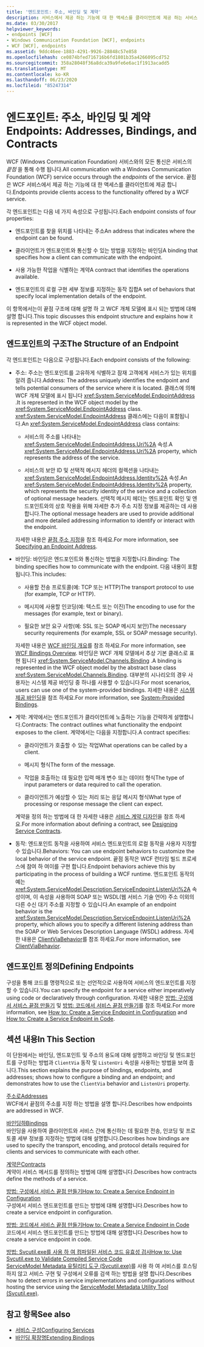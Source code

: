 ```yaml
---
title: '엔드포인트: 주소, 바인딩 및 계약'
description: 서비스에서 제공 하는 기능에 대 한 액세스를 클라이언트에 제공 하는 서비스 끝점을 통해 WCF 서비스와의 모든 통신을 수행 하는 방법을 알아봅니다.
ms.date: 03/30/2017
helpviewer_keywords:
- endpoints [WCF]
- Windows Communication Foundation [WCF], endpoints
- WCF [WCF], endpoints
ms.assetid: 9ddc46ee-1883-4291-9926-28848c57e858
ms.openlocfilehash: ce0874bfed716716b6fd1801b35a4266095cd752
ms.sourcegitcommit: 358a28048f36a8dca39a9fe6e6ac1f1913acadd5
ms.translationtype: MT
ms.contentlocale: ko-KR
ms.lasthandoff: 06/23/2020
ms.locfileid: "85247314"
---
```

# <a name="endpoints-addresses-bindings-and-contracts"></a><span data-ttu-id="3ad4d-103">엔드포인트: 주소, 바인딩 및 계약</span><span class="sxs-lookup"><span data-stu-id="3ad4d-103">Endpoints: Addresses, Bindings, and Contracts</span></span>

<span data-ttu-id="3ad4d-104">WCF (Windows Communication Foundation) 서비스와의 모든 통신은 서비스의 *끝점* 을 통해 수행 됩니다.</span><span class="sxs-lookup"><span data-stu-id="3ad4d-104">All communication with a Windows Communication Foundation (WCF) service occurs through the *endpoints* of the service.</span></span> <span data-ttu-id="3ad4d-105">끝점은 WCF 서비스에서 제공 하는 기능에 대 한 액세스를 클라이언트에 제공 합니다.</span><span class="sxs-lookup"><span data-stu-id="3ad4d-105">Endpoints provide clients access to the functionality offered by a WCF service.</span></span>

<span data-ttu-id="3ad4d-106">각 엔드포인트는 다음 네 가지 속성으로 구성됩니다.</span><span class="sxs-lookup"><span data-stu-id="3ad4d-106">Each endpoint consists of four properties:</span></span>

- <span data-ttu-id="3ad4d-107">엔드포인트를 찾을 위치를 나타내는 주소</span><span class="sxs-lookup"><span data-stu-id="3ad4d-107">An address that indicates where the endpoint can be found.</span></span>

- <span data-ttu-id="3ad4d-108">클라이언트가 엔드포인트와 통신할 수 있는 방법을 지정하는 바인딩</span><span class="sxs-lookup"><span data-stu-id="3ad4d-108">A binding that specifies how a client can communicate with the endpoint.</span></span>

- <span data-ttu-id="3ad4d-109">사용 가능한 작업을 식별하는 계약</span><span class="sxs-lookup"><span data-stu-id="3ad4d-109">A contract that identifies the operations available.</span></span>

- <span data-ttu-id="3ad4d-110">엔드포인트의 로컬 구현 세부 정보를 지정하는 동작 집합</span><span class="sxs-lookup"><span data-stu-id="3ad4d-110">A set of behaviors that specify local implementation details of the endpoint.</span></span>

<span data-ttu-id="3ad4d-111">이 항목에서는이 끝점 구조에 대해 설명 하 고 WCF 개체 모델에 표시 되는 방법에 대해 설명 합니다.</span><span class="sxs-lookup"><span data-stu-id="3ad4d-111">This topic discusses this endpoint structure and explains how it is represented in the WCF object model.</span></span>

## <a name="the-structure-of-an-endpoint"></a><span data-ttu-id="3ad4d-112">엔드포인트의 구조</span><span class="sxs-lookup"><span data-stu-id="3ad4d-112">The Structure of an Endpoint</span></span>

<span data-ttu-id="3ad4d-113">각 엔드포인트는 다음으로 구성됩니다.</span><span class="sxs-lookup"><span data-stu-id="3ad4d-113">Each endpoint consists of the following:</span></span>

- <span data-ttu-id="3ad4d-114">주소: 주소는 엔드포인트를 고유하게 식별하고 잠재 고객에게 서비스가 있는 위치를 알려 줍니다.</span><span class="sxs-lookup"><span data-stu-id="3ad4d-114">Address: The address uniquely identifies the endpoint and tells potential consumers of the service where it is located.</span></span> <span data-ttu-id="3ad4d-115">클래스에 의해 WCF 개체 모델에 표시 됩니다 <xref:System.ServiceModel.EndpointAddress> .</span><span class="sxs-lookup"><span data-stu-id="3ad4d-115">It is represented in the WCF object model by the <xref:System.ServiceModel.EndpointAddress> class.</span></span> <span data-ttu-id="3ad4d-116"><xref:System.ServiceModel.EndpointAddress> 클래스에는 다음이 포함됩니다.</span><span class="sxs-lookup"><span data-stu-id="3ad4d-116">An <xref:System.ServiceModel.EndpointAddress> class contains:</span></span>

  - <span data-ttu-id="3ad4d-117">서비스의 주소를 나타내는 <xref:System.ServiceModel.EndpointAddress.Uri%2A> 속성.</span><span class="sxs-lookup"><span data-stu-id="3ad4d-117">A <xref:System.ServiceModel.EndpointAddress.Uri%2A> property, which represents the address of the service.</span></span>

  - <span data-ttu-id="3ad4d-118">서비스의 보안 ID 및 선택적 메시지 헤더의 컬렉션을 나타내는 <xref:System.ServiceModel.EndpointAddress.Identity%2A> 속성.</span><span class="sxs-lookup"><span data-stu-id="3ad4d-118">An <xref:System.ServiceModel.EndpointAddress.Identity%2A> property, which represents the security identity of the service and a collection of optional message headers.</span></span> <span data-ttu-id="3ad4d-119">선택적 메시지 헤더는 엔드포인트 확인 및 엔드포인트와의 상호 작용을 위해 자세한 추가 주소 지정 정보를 제공하는 데 사용합니다.</span><span class="sxs-lookup"><span data-stu-id="3ad4d-119">The optional message headers are used to provide additional and more detailed addressing information to identify or interact with the endpoint.</span></span>

  <span data-ttu-id="3ad4d-120">자세한 내용은 [끝점 주소 지정](../specifying-an-endpoint-address.md)을 참조 하세요.</span><span class="sxs-lookup"><span data-stu-id="3ad4d-120">For more information, see [Specifying an Endpoint Address](../specifying-an-endpoint-address.md).</span></span>

- <span data-ttu-id="3ad4d-121">바인딩: 바인딩은 엔드포인트와 통신하는 방법을 지정합니다.</span><span class="sxs-lookup"><span data-stu-id="3ad4d-121">Binding: The binding specifies how to communicate with the endpoint.</span></span> <span data-ttu-id="3ad4d-122">다음 내용이 포함됩니다.</span><span class="sxs-lookup"><span data-stu-id="3ad4d-122">This includes:</span></span>

  - <span data-ttu-id="3ad4d-123">사용할 전송 프로토콜(예: TCP 또는 HTTP)</span><span class="sxs-lookup"><span data-stu-id="3ad4d-123">The transport protocol to use (for example, TCP or HTTP).</span></span>

  - <span data-ttu-id="3ad4d-124">메시지에 사용할 인코딩(예: 텍스트 또는 이진)</span><span class="sxs-lookup"><span data-stu-id="3ad4d-124">The encoding to use for the messages (for example, text or binary).</span></span>

  - <span data-ttu-id="3ad4d-125">필요한 보안 요구 사항(예: SSL 또는 SOAP 메시지 보안)</span><span class="sxs-lookup"><span data-stu-id="3ad4d-125">The necessary security requirements (for example, SSL or SOAP message security).</span></span>

  <span data-ttu-id="3ad4d-126">자세한 내용은 [WCF 바인딩 개요](../bindings-overview.md)를 참조 하세요.</span><span class="sxs-lookup"><span data-stu-id="3ad4d-126">For more information, see [WCF Bindings Overview](../bindings-overview.md).</span></span> <span data-ttu-id="3ad4d-127">바인딩은 WCF 개체 모델에서 추상 기본 클래스로 표현 됩니다 <xref:System.ServiceModel.Channels.Binding> .</span><span class="sxs-lookup"><span data-stu-id="3ad4d-127">A binding is represented in the WCF object model by the abstract base class <xref:System.ServiceModel.Channels.Binding>.</span></span> <span data-ttu-id="3ad4d-128">대부분의 시나리오의 경우 사용자는 시스템 제공 바인딩 중 하나를 사용할 수 있습니다.</span><span class="sxs-lookup"><span data-stu-id="3ad4d-128">For most scenarios, users can use one of the system-provided bindings.</span></span> <span data-ttu-id="3ad4d-129">자세한 내용은 [시스템 제공 바인딩](../system-provided-bindings.md)을 참조 하세요.</span><span class="sxs-lookup"><span data-stu-id="3ad4d-129">For more information, see [System-Provided Bindings](../system-provided-bindings.md).</span></span>

- <span data-ttu-id="3ad4d-130">계약: 계약에서는 엔드포인트가 클라이언트에 노출하는 기능을 간략하게 설명합니다.</span><span class="sxs-lookup"><span data-stu-id="3ad4d-130">Contracts: The contract outlines what functionality the endpoint exposes to the client.</span></span> <span data-ttu-id="3ad4d-131">계약에서는 다음을 지정합니다.</span><span class="sxs-lookup"><span data-stu-id="3ad4d-131">A contract specifies:</span></span>

  - <span data-ttu-id="3ad4d-132">클라이언트가 호출할 수 있는 작업</span><span class="sxs-lookup"><span data-stu-id="3ad4d-132">What operations can be called by a client.</span></span>

  - <span data-ttu-id="3ad4d-133">메시지 형식</span><span class="sxs-lookup"><span data-stu-id="3ad4d-133">The form of the message.</span></span>

  - <span data-ttu-id="3ad4d-134">작업을 호출하는 데 필요한 입력 매개 변수 또는 데이터 형식</span><span class="sxs-lookup"><span data-stu-id="3ad4d-134">The type of input parameters or data required to call the operation.</span></span>

  - <span data-ttu-id="3ad4d-135">클라이언트가 예상할 수 있는 처리 또는 응답 메시지 형식</span><span class="sxs-lookup"><span data-stu-id="3ad4d-135">What type of processing or response message the client can expect.</span></span>

  <span data-ttu-id="3ad4d-136">계약을 정의 하는 방법에 대 한 자세한 내용은 [서비스 계약 디자인](../designing-service-contracts.md)을 참조 하세요.</span><span class="sxs-lookup"><span data-stu-id="3ad4d-136">For more information about defining a contract, see [Designing Service Contracts](../designing-service-contracts.md).</span></span>

- <span data-ttu-id="3ad4d-137">동작: 엔드포인트 동작을 사용하여 서비스 엔드포인트의 로컬 동작을 사용자 지정할 수 있습니다.</span><span class="sxs-lookup"><span data-stu-id="3ad4d-137">Behaviors: You can use endpoint behaviors to customize the local behavior of the service endpoint.</span></span> <span data-ttu-id="3ad4d-138">끝점 동작은 WCF 런타임 빌드 프로세스에 참여 하 여이를 구현 합니다.</span><span class="sxs-lookup"><span data-stu-id="3ad4d-138">Endpoint behaviors achieve this by participating in the process of building a WCF runtime.</span></span> <span data-ttu-id="3ad4d-139">엔드포인트 동작의 예는 <xref:System.ServiceModel.Description.ServiceEndpoint.ListenUri%2A> 속성이며, 이 속성을 사용하여 SOAP 또는 WSDL(웹 서비스 기술 언어) 주소 이외의 다른 수신 대기 주소를 지정할 수 있습니다.</span><span class="sxs-lookup"><span data-stu-id="3ad4d-139">An example of an endpoint behavior is the <xref:System.ServiceModel.Description.ServiceEndpoint.ListenUri%2A> property, which allows you to specify a different listening address than the SOAP or Web Services Description Language (WSDL) address.</span></span> <span data-ttu-id="3ad4d-140">자세한 내용은 [ClientViaBehavior](../diagnostics/wmi/clientviabehavior.md)를 참조 하세요.</span><span class="sxs-lookup"><span data-stu-id="3ad4d-140">For more information, see [ClientViaBehavior](../diagnostics/wmi/clientviabehavior.md).</span></span>

## <a name="defining-endpoints"></a><span data-ttu-id="3ad4d-141">엔드포인트 정의</span><span class="sxs-lookup"><span data-stu-id="3ad4d-141">Defining Endpoints</span></span>

<span data-ttu-id="3ad4d-142">구성을 통해 코드를 명령적으로 또는 선언적으로 사용하여 서비스의 엔드포인트를 지정할 수 있습니다.</span><span class="sxs-lookup"><span data-stu-id="3ad4d-142">You can specify the endpoint for a service either imperatively using code or declaratively through configuration.</span></span> <span data-ttu-id="3ad4d-143">자세한 내용은 [방법: 구성에서 서비스 끝점 만들기](how-to-create-a-service-endpoint-in-configuration.md) 및 [방법: 코드에서 서비스 끝점 만들기](how-to-create-a-service-endpoint-in-code.md)를 참조 하세요.</span><span class="sxs-lookup"><span data-stu-id="3ad4d-143">For more information, see [How to: Create a Service Endpoint in Configuration](how-to-create-a-service-endpoint-in-configuration.md) and [How to: Create a Service Endpoint in Code](how-to-create-a-service-endpoint-in-code.md).</span></span>

## <a name="in-this-section"></a><span data-ttu-id="3ad4d-144">섹션 내용</span><span class="sxs-lookup"><span data-stu-id="3ad4d-144">In This Section</span></span>

<span data-ttu-id="3ad4d-145">이 단원에서는 바인딩, 엔드포인트 및 주소의 용도에 대해 설명하고 바인딩 및 엔드포인트를 구성하는 방법과 `ClientVia` 동작 및 `ListenUri` 속성을 사용하는 방법을 보여 줍니다.</span><span class="sxs-lookup"><span data-stu-id="3ad4d-145">This section explains the purpose of bindings, endpoints, and addresses; shows how to configure a binding and an endpoint; and demonstrates how to use the `ClientVia` behavior and `ListenUri` property.</span></span>

<span data-ttu-id="3ad4d-146">[주소로](endpoint-addresses.md)</span><span class="sxs-lookup"><span data-stu-id="3ad4d-146">[Addresses](endpoint-addresses.md)</span></span>\
<span data-ttu-id="3ad4d-147">WCF에서 끝점의 주소를 지정 하는 방법을 설명 합니다.</span><span class="sxs-lookup"><span data-stu-id="3ad4d-147">Describes how endpoints are addressed in WCF.</span></span>

<span data-ttu-id="3ad4d-148">[바인딩하](bindings.md)</span><span class="sxs-lookup"><span data-stu-id="3ad4d-148">[Bindings](bindings.md)</span></span>\
<span data-ttu-id="3ad4d-149">바인딩을 사용하여 클라이언트와 서비스 간에 통신하는 데 필요한 전송, 인코딩 및 프로토콜 세부 정보를 지정하는 방법에 대해 설명합니다.</span><span class="sxs-lookup"><span data-stu-id="3ad4d-149">Describes how bindings are used to specify the transport, encoding, and protocol details required for clients and services to communicate with each other.</span></span>

<span data-ttu-id="3ad4d-150">[계약은](contracts.md)</span><span class="sxs-lookup"><span data-stu-id="3ad4d-150">[Contracts](contracts.md)</span></span>\
<span data-ttu-id="3ad4d-151">계약이 서비스 메서드를 정의하는 방법에 대해 설명합니다.</span><span class="sxs-lookup"><span data-stu-id="3ad4d-151">Describes how contracts define the methods of a service.</span></span>

<span data-ttu-id="3ad4d-152">[방법: 구성에서 서비스 끝점 만들기](how-to-create-a-service-endpoint-in-configuration.md)</span><span class="sxs-lookup"><span data-stu-id="3ad4d-152">[How to: Create a Service Endpoint in Configuration](how-to-create-a-service-endpoint-in-configuration.md)</span></span>\
<span data-ttu-id="3ad4d-153">구성에서 서비스 엔드포인트를 만드는 방법에 대해 설명합니다.</span><span class="sxs-lookup"><span data-stu-id="3ad4d-153">Describes how to create a service endpoint in configuration.</span></span>

<span data-ttu-id="3ad4d-154">[방법: 코드에서 서비스 끝점 만들기](how-to-create-a-service-endpoint-in-code.md)</span><span class="sxs-lookup"><span data-stu-id="3ad4d-154">[How to: Create a Service Endpoint in Code](how-to-create-a-service-endpoint-in-code.md)</span></span>\
<span data-ttu-id="3ad4d-155">코드에서 서비스 엔드포인트를 만드는 방법에 대해 설명합니다.</span><span class="sxs-lookup"><span data-stu-id="3ad4d-155">Describes how to create a service endpoint in code.</span></span>

<span data-ttu-id="3ad4d-156">[방법: Svcutil.exe를 사용 하 여 컴파일된 서비스 코드 유효성 검사](how-to-use-svcutil-exe-to-validate-compiled-service-code.md)</span><span class="sxs-lookup"><span data-stu-id="3ad4d-156">[How to: Use Svcutil.exe to Validate Compiled Service Code](how-to-use-svcutil-exe-to-validate-compiled-service-code.md)</span></span>\
<span data-ttu-id="3ad4d-157">[ServiceModel Metadata 유틸리티 도구 (Svcutil.exe)](../servicemodel-metadata-utility-tool-svcutil-exe.md)를 사용 하 여 서비스를 호스팅하지 않고 서비스 구현 및 구성에서 오류를 검색 하는 방법을 설명 합니다.</span><span class="sxs-lookup"><span data-stu-id="3ad4d-157">Describes how to detect errors in service implementations and configurations without hosting the service using the [ServiceModel Metadata Utility Tool (Svcutil.exe)](../servicemodel-metadata-utility-tool-svcutil-exe.md).</span></span>

## <a name="see-also"></a><span data-ttu-id="3ad4d-158">참고 항목</span><span class="sxs-lookup"><span data-stu-id="3ad4d-158">See also</span></span>

- [<span data-ttu-id="3ad4d-159">서비스 구성</span><span class="sxs-lookup"><span data-stu-id="3ad4d-159">Configuring Services</span></span>](../configuring-services.md)
- [<span data-ttu-id="3ad4d-160">바인딩 확장명</span><span class="sxs-lookup"><span data-stu-id="3ad4d-160">Extending Bindings</span></span>](../extending/extending-bindings.md)
